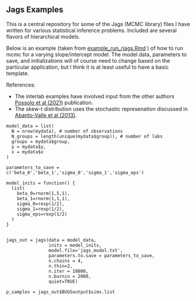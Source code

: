 ## Jags Examples

This is a central repository for some of the Jags (MCMC library) files I have written for various statistical inference problems. Included are several flavors of hierarchical models. 

Below is an example (taken from [example_run_rjags.Rmd](example_run_rjags.Rmd) ) of how to run mcmc for a varying slope/intercept model. The model data, parameters to save, and initializations will of course need to change based on the particular application, but I think it is at least useful to have a basic template. 

References:
 * The interlab examples have involved input from the other authors [Possolo et al (2021)](https://www.nist.gov/publications/decision-tree-key-comparisons) publication.
 * The skew-t distribution uses the stochastic represenation discussed in [Abanto-Valle et al (2013)](https://www.researchgate.net/publication/228440980_Bayesian_Estimation_of_a_Skew-Student-t_Stochastic_Volatility_Model).

```
model_data = list(
  N = nrow(mydata), # number of observations
  N_groups = length(unique(mydata$group)), # number of labs
  groups = mydata$group,
  y = mydata$y,
  x = mydata$x
)

parameters_to_save = c('beta_0','beta_1','sigma_0','sigma_1','sigma_eps')

model_inits = function() {
  list(
    beta_0=rnorm(1,5,1),
    beta_1=rnorm(1,1,1),
    sigma_0=rexp(1/2),
    sigma_1=rexp(1/2),
    sigma_eps=rexp(1/2)
  )
}


jags_out = jags(data = model_data,
                inits = model_inits,
                model.file='jags_model.txt',
                parameters.to.save = parameters_to_save,
                n.chains = 4,
                n.thin=2,
                n.iter = 10000,
                n.burnin = 2000,
                quiet=TRUE)

p_samples = jags_out$BUGSoutput$sims.list
```
